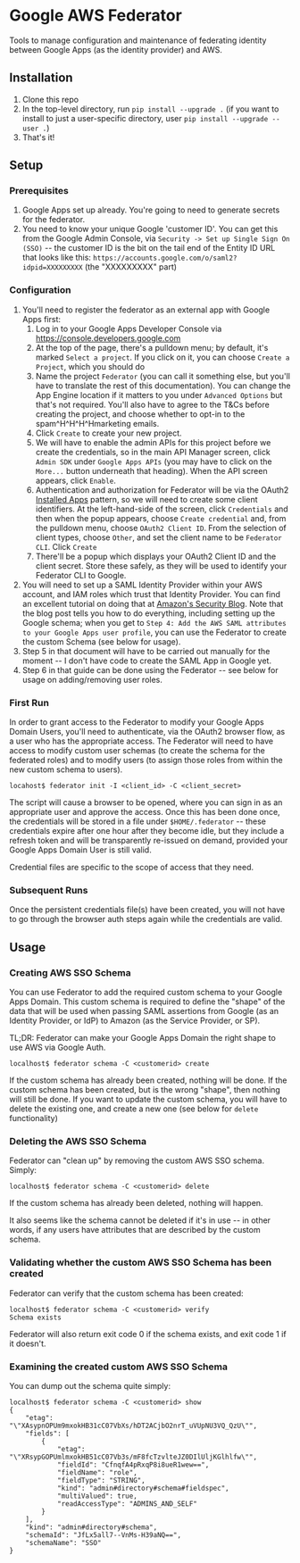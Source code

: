 # Google AWS Federator

Tools to manage configuration and maintenance of federating identity between Google Apps (as the
identity provider) and AWS.

## Installation

1. Clone this repo
1. In the top-level directory, run `pip install --upgrade .` (if you want to install to just a
   user-specific directory, user `pip install --upgrade --user .`)
1. That's it!

## Setup

### Prerequisites

1. Google Apps set up already. You're going to need to generate secrets for the federator.
1. You need to know your unique Google 'customer ID'. You can get this from the Google Admin
   Console, via `Security -> Set up Single Sign On (SSO)` -- the customer ID is the bit on the
   tail end of the Entity ID URL that looks like this:
   `https://accounts.google.com/o/saml2?idpid=XXXXXXXXX` (the "XXXXXXXXX" part)

### Configuration

1. You'll need to register the federator as an external app with Google Apps first:
    1. Log in to your Google Apps Developer Console via https://console.developers.google.com
    1. At the top of the page, there's a pulldown menu; by default, it's marked `Select a
       project`. If you click on it, you can choose `Create a Project`, which you should do
    1. Name the project `Federator` (you can call it something else, but you'll have to
       translate the rest of this documentation). You can change the App Engine location if it
       matters to you under `Advanced Options` but that's not required. You'll also have to
       agree to the T&Cs before creating the project, and choose whether to opt-in to the
       spam^H^H^H^Hmarketing emails.
    1. Click `Create` to create your new project.
    1. We will have to enable the admin APIs for this project before we create the credentials,
       so in the main API Manager screen, click `Admin SDK` under `Google Apps APIs` (you may
       have to click on the `More...` button underneath that heading). When the API screen
       appears, click `Enable`.
    1. Authentication and authorization for Federator will be via the OAuth2 
       [Installed Apps](https://developers.google.com/identity/protocols/OAuth2InstalledApp)
       pattern, so we will need to create some client identifiers. At the left-hand-side of the screen,
       click `Credentials` and then when the popup appears, choose `Create credential` and, from
       the pulldown menu, choose `OAuth2 Client ID`. From the selection of client types, choose
       `Other`, and set the client name to be `Federator CLI`. Click `Create`
    1. There'll be a popup which displays your OAuth2 Client ID and the client secret. Store
       these safely, as they will be used to identify your Federator CLI to Google.
1. You will need to set up a SAML Identity Provider within your AWS account, and IAM roles which
   trust that Identity Provider. You can find an excellent tutorial on doing that at
   [Amazon's Security Blog](https://blogs.aws.amazon.com/security/post/TxT8XK9DVM0MGP/How-to-Set-Up-Federated-Single-Sign-On-to-AWS-Using-Google-Apps). Note that the blog post tells you how to 
   do everything, including setting up the Google schema; when you get to `Step 4: Add the AWS
   SAML attributes to your Google Apps user profile`, you can use the Federator to create the
   custom Schema (see below for usage).
1. Step 5 in that document will have to be carried out manually for the moment -- I don't have
   code to create the SAML App in Google yet.
1. Step 6 in that guide can be done using the Federator -- see below for usage on
   adding/removing user roles.

### First Run

In order to grant access to the Federator to modify your Google Apps Domain Users, you'll need
to authenticate, via the OAuth2 browser flow, as a user who has the appropriate access.
The Federator will need to have access to modify custom user schemas (to create the schema
for the federated roles) and to modify users (to assign those roles from within the new
custom schema to users).

```
locahost$ federator init -I <client_id> -C <client_secret>
```

The script will cause a browser to be opened, where you can sign in as an appropriate user and
approve the access. Once this has been done once, the credentials will be stored in a file
under `$HOME/.federator` -- these credentials expire after one hour after they become idle,
but they include a refresh token and will be transparently re-issued on demand, provided your
Google Apps Domain User is still valid.

Credential files are specific to the scope of access that they need.

### Subsequent Runs

Once the persistent credentials file(s) have been created, you will not have to go through the browser
auth steps again while the credentials are valid.

## Usage

### Creating AWS SSO Schema

You can use Federator to add the required custom schema to your Google Apps Domain. This custom
schema is required to define the "shape" of the data that will be used when passing SAML
assertions from Google (as an Identity Provider, or IdP) to Amazon (as the Service Provider, or
SP).

TL;DR: Federator can make your Google Apps Domain the right shape to use AWS via Google Auth.

```
localhost$ federator schema -C <customerid> create
```

If the custom schema has already been created, nothing will be done. If the custom schema has
been created, but is the wrong "shape", then nothing will still be done. If you want to update
the custom schema, you will have to delete the existing one, and create a new one (see below for
`delete` functionality)

### Deleting the AWS SSO Schema

Federator can "clean up" by removing the custom AWS SSO schema. Simply:

```
localhost$ federator schema -C <customerid> delete
```

If the custom schema has already been deleted, nothing will happen.

It also seems like the schema cannot be deleted if it's in use -- in other words, if any users
have attributes that are described by the custom schema.

### Validating whether the custom AWS SSO Schema has been created

Federator can verify that the custom schema has been created:

```
localhost$ federator schema -C <customerid> verify
Schema exists
```

Federator will also return exit code 0 if the schema exists, and exit code 1 if it doesn't.

### Examining the created custom AWS SSO Schema

You can dump out the schema quite simply:

```
localhost$ federator schema -C <customerid> show
{
    "etag": "\"XAsypnOPUm9mxokHB31cC07VbXs/hDT2ACjbO2nrT_uVUpNU3VQ_QzU\"",
    "fields": [
        {
            "etag": "\"XRsypGOPUmlmxokHB51cC07Vb3s/mF8fcTzvlteJZ0DIlUljKGlhlfw\"",
            "fieldId": "CfnqfA4pRxqP8i8ueR1wew==",
            "fieldName": "role",
            "fieldType": "STRING",
            "kind": "admin#directory#schema#fieldspec",
            "multiValued": true,
            "readAccessType": "ADMINS_AND_SELF"
        }
    ],
    "kind": "admin#directory#schema",
    "schemaId": "JfLx5all7--VnMs-H39aNQ==",
    "schemaName": "SSO"
}
```
